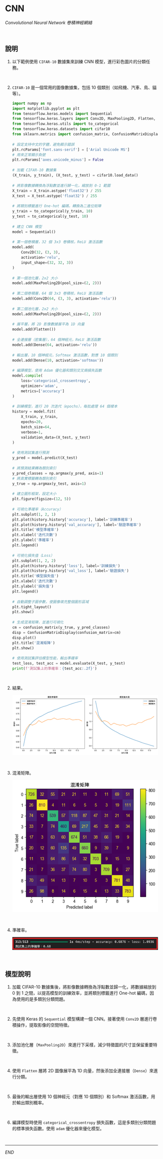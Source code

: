# CNN

_Convolutional Neural Network 卷積神經網絡_

<br>

## 說明

1. 以下範例使用 `CIFAR-10` 數據集來訓練 CNN 模型，進行彩色圖片的分類任務。

<br>

2. `CIFAR-10` 是一個常用的圖像數據集，包括 10 個類別（如飛機、汽車、鳥、貓等）。

    ```python
    import numpy as np
    import matplotlib.pyplot as plt
    from tensorflow.keras.models import Sequential
    from tensorflow.keras.layers import Conv2D, MaxPooling2D, Flatten, Dense
    from tensorflow.keras.utils import to_categorical
    from tensorflow.keras.datasets import cifar10
    from sklearn.metrics import confusion_matrix, ConfusionMatrixDisplay

    # 設定支持中文的字體，避免顯示錯誤
    plt.rcParams['font.sans-serif'] = ['Arial Unicode MS']
    # 用來正常顯示負號
    plt.rcParams['axes.unicode_minus'] = False

    # 加載 CIFAR-10 數據集
    (X_train, y_train), (X_test, y_test) = cifar10.load_data()

    # 將影像數據轉換為浮點數並進行歸一化，縮放到 0-1 範圍
    X_train = X_train.astype('float32') / 255
    X_test = X_test.astype('float32') / 255

    # 將類別標籤進行 One-hot 編碼，轉換為二進位矩陣
    y_train = to_categorical(y_train, 10)
    y_test = to_categorical(y_test, 10)

    # 建立 CNN 模型
    model = Sequential()

    # 第一個卷積層，32 個 3x3 卷積核，ReLU 激活函數
    model.add(
        Conv2D(32, (3, 3), 
        activation='relu', 
        input_shape=(32, 32, 3))
    )

    # 第一個池化層，2x2 大小
    model.add(MaxPooling2D(pool_size=(2, 2)))

    # 第二個卷積層，64 個 3x3 卷積核，ReLU 激活函數
    model.add(Conv2D(64, (3, 3), activation='relu'))

    # 第二個池化層，2x2 大小
    model.add(MaxPooling2D(pool_size=(2, 2)))

    # 展平層，將 2D 影像數據展平為 1D 向量
    model.add(Flatten())

    # 全連接層（密集層），64 個神經元，ReLU 激活函數
    model.add(Dense(64, activation='relu'))

    # 輸出層，10 個神經元，Softmax 激活函數，對應 10 個類別
    model.add(Dense(10, activation='softmax'))

    # 編譯模型，使用 Adam 優化器和類別交叉熵損失函數
    model.compile(
        loss='categorical_crossentropy', 
        optimizer='adam', 
        metrics=['accuracy']
    )

    # 訓練模型，進行 20 次迭代（epochs），每批處理 64 個樣本
    history = model.fit(
        X_train, y_train, 
        epochs=20, 
        batch_size=64, 
        verbose=1, 
        validation_data=(X_test, y_test)
    )

    # 使用測試集進行預測
    y_pred = model.predict(X_test)

    # 將預測結果轉為類別索引
    y_pred_classes = np.argmax(y_pred, axis=1)
    # 將真實標籤轉為類別索引
    y_true = np.argmax(y_test, axis=1)

    # 建立圖形框架，設定大小
    plt.figure(figsize=(12, 5))

    # 可視化準確率（Accuracy）
    plt.subplot(1, 2, 1)
    plt.plot(history.history['accuracy'], label='訓練準確率')
    plt.plot(history.history['val_accuracy'], label='驗證準確率')
    plt.title('模型準確率')
    plt.xlabel('迭代次數')
    plt.ylabel('準確率')
    plt.legend()

    # 可視化損失值（Loss）
    plt.subplot(1, 2, 2)
    plt.plot(history.history['loss'], label='訓練損失')
    plt.plot(history.history['val_loss'], label='驗證損失')
    plt.title('模型損失值')
    plt.xlabel('迭代次數')
    plt.ylabel('損失值')
    plt.legend()

    # 自動調整子圖參數，使圖像填充整個圖形區域
    plt.tight_layout()
    plt.show()

    # 生成混淆矩陣，並進行可視化
    cm = confusion_matrix(y_true, y_pred_classes)
    disp = ConfusionMatrixDisplay(confusion_matrix=cm)
    disp.plot()
    plt.title('混淆矩陣')
    plt.show()

    # 使用測試集評估模型性能，輸出準確率
    test_loss, test_acc = model.evaluate(X_test, y_test)
    print(f'測試集上的準確率：{test_acc:.2f}')
    ```

<br>

2. 結果。

    ![](images/img_17.png)

<br>

3. 混淆矩陣。

    ![](images/img_18.png)

<br>

4. 準確率。

    ![](images/img_19.png)

<br>

## 模型說明

1. 加載 CIFAR-10 數據集後，將影像數據轉換為浮點數並歸一化，將數據縮放到 0 到 1 之間，以提高模型的訓練效率，並將類別標籤進行 One-hot 編碼，因為使用的是多類別分類問題。

<br>

2. 先使用 Keras 的 `Sequential` 模型構建一個 CNN。接著使用 `Conv2D` 層進行卷積操作，提取影像的空間特徵。

<br>

3. 添加池化層（`MaxPooling2D`）來進行下采樣，減少特徵圖的尺寸並保留重要特徵。

<br>

4. 使用 `Flatten` 層將 2D 圖像展平為 1D 向量，然後添加全連接層（`Dense`）來進行分類。

<br>

5. 最後的輸出層使用 10 個神經元（對應 10 個類別）和 Softmax 激活函數，用於輸出類別概率。

<br>

6. 編譯模型時使用 `categorical_crossentropy` 損失函數，這是多類別分類問題的標準損失函數。使用 `adam` 優化器來優化模型。

<br>

___

_END_